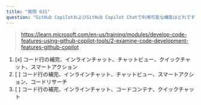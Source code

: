 ```yaml
---
title: "質問 031"
question: "GitHub CopilotおよびGitHub Copilot Chatで利用可能な機能はどれですか？"
---
```


> https://learn.microsoft.com/en-us/training/modules/develop-code-features-using-github-copilot-tools/2-examine-code-development-features-github-copilot
1. [x] コード行の補完、インラインチャット、チャットビュー、クイックチャット、スマートアクション
1. [ ] コード行の補完、インラインチャット、チャットビュー、スマートアクション、コードリサーチ
1. [ ] コード行の補完、インラインチャット、コードコンテナ、クイックチャット